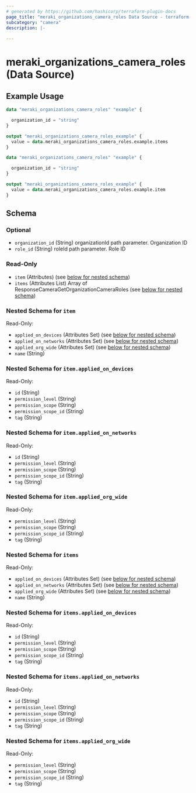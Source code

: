 ```yaml
---
# generated by https://github.com/hashicorp/terraform-plugin-docs
page_title: "meraki_organizations_camera_roles Data Source - terraform-provider-meraki"
subcategory: "camera"
description: |-
  
---
```


# meraki_organizations_camera_roles (Data Source)



## Example Usage

```terraform
data "meraki_organizations_camera_roles" "example" {

  organization_id = "string"
}

output "meraki_organizations_camera_roles_example" {
  value = data.meraki_organizations_camera_roles.example.items
}

data "meraki_organizations_camera_roles" "example" {

  organization_id = "string"
}

output "meraki_organizations_camera_roles_example" {
  value = data.meraki_organizations_camera_roles.example.item
}
```

<!-- schema generated by tfplugindocs -->
## Schema

### Optional

- `organization_id` (String) organizationId path parameter. Organization ID
- `role_id` (String) roleId path parameter. Role ID

### Read-Only

- `item` (Attributes) (see [below for nested schema](#nestedatt--item))
- `items` (Attributes List) Array of ResponseCameraGetOrganizationCameraRoles (see [below for nested schema](#nestedatt--items))

<a id="nestedatt--item"></a>
### Nested Schema for `item`

Read-Only:

- `applied_on_devices` (Attributes Set) (see [below for nested schema](#nestedatt--item--applied_on_devices))
- `applied_on_networks` (Attributes Set) (see [below for nested schema](#nestedatt--item--applied_on_networks))
- `applied_org_wide` (Attributes Set) (see [below for nested schema](#nestedatt--item--applied_org_wide))
- `name` (String)

<a id="nestedatt--item--applied_on_devices"></a>
### Nested Schema for `item.applied_on_devices`

Read-Only:

- `id` (String)
- `permission_level` (String)
- `permission_scope` (String)
- `permission_scope_id` (String)
- `tag` (String)


<a id="nestedatt--item--applied_on_networks"></a>
### Nested Schema for `item.applied_on_networks`

Read-Only:

- `id` (String)
- `permission_level` (String)
- `permission_scope` (String)
- `permission_scope_id` (String)
- `tag` (String)


<a id="nestedatt--item--applied_org_wide"></a>
### Nested Schema for `item.applied_org_wide`

Read-Only:

- `permission_level` (String)
- `permission_scope` (String)
- `permission_scope_id` (String)
- `tag` (String)



<a id="nestedatt--items"></a>
### Nested Schema for `items`

Read-Only:

- `applied_on_devices` (Attributes Set) (see [below for nested schema](#nestedatt--items--applied_on_devices))
- `applied_on_networks` (Attributes Set) (see [below for nested schema](#nestedatt--items--applied_on_networks))
- `applied_org_wide` (Attributes Set) (see [below for nested schema](#nestedatt--items--applied_org_wide))
- `name` (String)

<a id="nestedatt--items--applied_on_devices"></a>
### Nested Schema for `items.applied_on_devices`

Read-Only:

- `id` (String)
- `permission_level` (String)
- `permission_scope` (String)
- `permission_scope_id` (String)
- `tag` (String)


<a id="nestedatt--items--applied_on_networks"></a>
### Nested Schema for `items.applied_on_networks`

Read-Only:

- `id` (String)
- `permission_level` (String)
- `permission_scope` (String)
- `permission_scope_id` (String)
- `tag` (String)


<a id="nestedatt--items--applied_org_wide"></a>
### Nested Schema for `items.applied_org_wide`

Read-Only:

- `permission_level` (String)
- `permission_scope` (String)
- `permission_scope_id` (String)
- `tag` (String)
